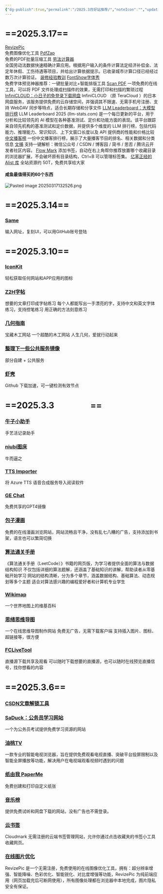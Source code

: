 ```yaml
---
{"dg-publish":true,"permalink":"/2025.3月好站推荐/","noteIcon":"","updated":"2025-03-17T13:38:09.778+08:00"}
---
```


# ==2025.3.17==
[RevizePic](https://revizepic.toolooz.com/)  
免费图像优化工具
[PdfZap](https://pdfzap.toolooz.com/)  
免费的PDF批量压缩工具
[劳法计算器](https://web.laofa.com/calculator/)  
全国劳动法数据快速精确计算应用。根据用户输入的条件计算法定经济补偿金、法定年休假、工伤待遇等项目，并给出计算依据提示。已收录城市计算口径已经经过数万次计算验证。
[装修经验教训](https://www.notion.so/howie-lee/66226e9a906740d9bb16914dd28577bb)
[FontShow字体秀](https://www.fontshow.com/zh)  
免费字体预览神器推荐：一键批量对比+智能排版工具
 [Scan PDF](https://scanpdf.online/)
一项免费的在线工具，可以将 PDF 文件处理成扫描件的效果，无需打印和扫描的繁琐过程
 [InfiniCLOUD：小日子的免登录下载网盘](https://infini-cloud.net/en/)
InfiniCLOUD （原 TeraCloud ）的日本网盘服务，该服务提供免费的云存储空间，并强调其不限速、无需手机号注册、支持 WebDAV 同步等特点，适合长期存储和分享文件
 [LLM Leaderboard：大模型排行榜](https://llm-stats.com/)
LLM Leaderboard 2025 (llm-stats.com) 是一个每日更新的平台，用于分析和比较领先的 AI 模型在各种基准测试、定价和功能方面的表现。该平台跟踪来自领先机构的基准测试和定价数据，并提供多个维度的 LLM 排行榜，包括代码能力、推理能力、常识知识、上下文窗口长度以及 API 提供商的性能和价格比较
 [中文播客榜](https://xyzrank.com/#/)
一份中文播客排行榜，展示了大量播客节目的排名、相关数据和分类信息
[文捕](https://www.blog-keeper.com/guide)
支持一键解析：微信公众号 / CSDN / 博客园 / 简书 / 思否 / 腾讯云开发者社区内容。
[Flow Mark](https://www.crxsoso.com/webstore/detail/flow-mark/kbmjedeepcglnmllaklecppgijhgggdg)
添加书签，自动在右上角帮你推荐放置哪个收藏目录的浏览器扩展，不会破坏原有目录结构，Ctrl+B 可以管理标签集。
[亿苯正经的 Alist 库](https://pan.lm379.cn/)
 全站资源约 50T，免费共享给大家
#### 咸鱼最值得买的60个东西
![Pasted image 20250317132526.png](/img/user/Pasted%20image%2020250317132526.png)
# ==2025.3.14==
### [Same](https://same.dev/)
输入网址，复刻UI，可以用GitHub账号登陆
# ==2025.3.10==
### [IconKit](https://iconkit.cn/)
轻松获取任何网站和APP应用的图标
### [Z2H字帖](https://paper.z2h.cn/)
想要的文章打印成字帖练习
每个人都能写出一手漂亮的字，支持中文和英文字体练习，支持控笔练习
用正确的方法刻意练习
### [几何指南](https://jihezn.com/)
宝藏木工网站
一个超酷的木工网站
人生几何，爱就行动起来
### [整理下一些公共服务镜像](https://lm379.cn/2024/06/14/%E9%83%A8%E5%88%86%E5%85%AC%E5%85%B1%E6%9C%8D%E5%8A%A1%E9%95%9C%E5%83%8F/)
部分自建 + 公共服务
### [虾壳](https://xiake.pro/)
Github 下载加速，可一键检测有效节点
# ==2025.3.3                  ==
### [牛子小助手](https://dick.juwo.my/)  
手艺活记录助手
### [niubi图床](https://niubi.1ouo.cn/)  
牛而逼之
### [TTS Importer](https://tts.yfi.moe/)    
将 Azure TTS 语音合成服务导入阅读软件
### [GE Chat](https://gege.chat/list)    
免费共享的GPT4镜像
### [包子漫画](https://cn.baozimhcn.com/)  
免费的在线漫画浏览网站，网站流畅且干净，没有乱七八糟的广告，支持添加到书架，语言也可以繁简切换
### [算法通关手册](https://algo.itcharge.cn/)
《算法通关手册（LeetCode）》书籍的网页版，为学习者提供全面的算法与数据结构知识
不仅包括详细的算法题解，还涵盖了基础知识的讲解，帮助读者从零基础开始学习
网站的结构清晰，分为多个章节，涵盖数据结构、基础算法、动态规划等多个主题
适合对算法感兴趣的编程爱好者和计算机专业学生
### [Wikimap](https://wikimap.wiki/)
一个世界地图上的维基百科
### [思绪思维导图](https://wanglin2.github.io/mind-map)
一个在线思维导图制作网站
免费无广告，无需下载客户端
支持插入图片、图标、超链接等，很方便
### [FCLiveTool](https://fclivetool.com/)
直播源下载共享及观看
可以随时下载想要的直播源，也可以随时在线预览直播信号，找你想看的内容
# ==2025.3.6==
### [CSDN文章解锁工具](https://csdn.zeroai.chat/)
### [SaDuck：公务员学习网站](https://saduck.top/)
一个为公务员考试提供免费学习资源的网站
### [油桃TV](https://www.utao.tv/)
一款专业的智能电视浏览器，旨在提供免费观看电视直播、突破平台投屏限制以及智能全屏播放等功能，解决用户在电视端观看视频时遇到的问题
### [纸由我 PaperMe](https://paperme.toolooz.com/)
免费创建和打印自定义纸张
### [音乐榜](http://www.mp3b.com/)
提供免费试听和网盘下载的网站，没有广告也不需登录。
### [云书签](https://cloudmark.site/)
Cloudmark 无需注册的云端书签管理网站，允许你通过点击收藏夹的书签小工具收藏网页。
### [在线图片优化](https://revizepic.toolooz.com/)
RevizePic 是一个无需注册，免费使用的在线图像优化工具，拥有：超分辨率增强、智能降噪、色彩优化、智能锐化、对比度增强等功能，RevizePic 为纯前端应用（网页加载完后可断网使用），所有图像处理都在浏览器中本地完成，图片隐私安全有保证。